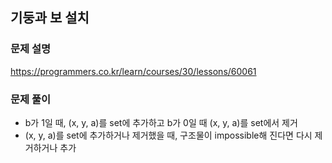 ## 기둥과 보 설치
### 문제 설명
https://programmers.co.kr/learn/courses/30/lessons/60061
### 문제 풀이
- b가 1일 때, (x, y, a)를 set에 추가하고 b가 0일 때 (x, y, a)를 set에서 제거
- (x, y, a)를 set에 추가하거나 제거했을 때, 구조물이 impossible해 진다면 다시 제거하거나 추가